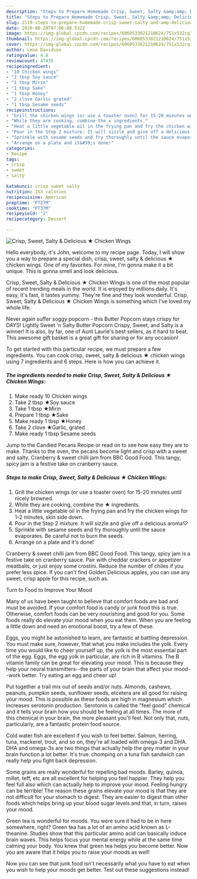 ```yaml
---
description: "Steps to Prepare Homemade Crisp, Sweet, Salty &amp;amp; Delicious ★ Chicken Wings"
title: "Steps to Prepare Homemade Crisp, Sweet, Salty &amp;amp; Delicious ★ Chicken Wings"
slug: 2119-steps-to-prepare-homemade-crisp-sweet-salty-and-amp-delicious-chicken-wings
date: 2020-08-20T07:06:08.532Z
image: https://img-global.cpcdn.com/recipes/6060533821210624/751x532cq70/crisp-sweet-salty-delicious-★-chicken-wings-recipe-main-photo.jpg
thumbnail: https://img-global.cpcdn.com/recipes/6060533821210624/751x532cq70/crisp-sweet-salty-delicious-★-chicken-wings-recipe-main-photo.jpg
cover: https://img-global.cpcdn.com/recipes/6060533821210624/751x532cq70/crisp-sweet-salty-delicious-★-chicken-wings-recipe-main-photo.jpg
author: Lena Davidson
ratingvalue: 4.8
reviewcount: 47435
recipeingredient:
- "10 Chicken wings"
- "2 tbsp Soy sauce"
- "1 tbsp Mirin"
- "1 tbsp Sake"
- "1 tbsp Honey"
- "2 clove Garlic grated"
- "1 tbsp Sesame seeds"
recipeinstructions:
- "Grill the chicken wings (or use a toaster oven) for 15-20 minutes until nicely browned."
- "While they are cooking, combine the ★ ingredients."
- "Heat a little vegetable oil in the frying pan and fry the chicken wings for 1-2 minutes, skin side down."
- "Pour in the Step 2 mixture. It will sizzle and give off a delicious aroma♡"
- "Sprinkle with sesame seeds and fry thoroughly until the sauce evaporates. Be careful not to burn the seeds."
- "Arrange on a plate and it&#39;s done!"
categories:
- Recipe
tags:
- crisp
- sweet
- salty

katakunci: crisp sweet salty 
nutrition: 153 calories
recipecuisine: American
preptime: "PT27M"
cooktime: "PT37M"
recipeyield: "2"
recipecategory: Dessert

---
```



![Crisp, Sweet, Salty &amp; Delicious ★ Chicken Wings](https://img-global.cpcdn.com/recipes/6060533821210624/751x532cq70/crisp-sweet-salty-delicious-★-chicken-wings-recipe-main-photo.jpg)

Hello everybody, it's John, welcome to my recipe page. Today, I will show you a way to prepare a special dish, crisp, sweet, salty &amp; delicious ★ chicken wings. One of my favorites. For mine, I'm gonna make it a bit unique. This is gonna smell and look delicious.

Crisp, Sweet, Salty &amp; Delicious ★ Chicken Wings is one of the most popular of recent trending meals in the world. It is enjoyed by millions daily. It's easy, it's fast, it tastes yummy. They're fine and they look wonderful. Crisp, Sweet, Salty &amp; Delicious ★ Chicken Wings is something which I've loved my whole life.

Never again suffer soggy popcorn - this Butter Popcorn stays crispy for DAYS! Lightly Sweet &#39;n Salty Butter Popcorn Crispy, Sweet, and Salty is a winner! It is also, by far, one of Aunt Laurie&#39;s best sellers, as it hard to beat. This awesome gift basket is a great gift for sharing or for any occasion!


To get started with this particular recipe, we must prepare a few ingredients. You can cook crisp, sweet, salty &amp; delicious ★ chicken wings using 7 ingredients and 6 steps. Here is how you can achieve it.

<!--inarticleads1-->

##### The ingredients needed to make Crisp, Sweet, Salty &amp; Delicious ★ Chicken Wings:

1. Make ready 10 Chicken wings
1. Take 2 tbsp ★Soy sauce
1. Take 1 tbsp ★Mirin
1. Prepare 1 tbsp ★Sake
1. Make ready 1 tbsp ★Honey
1. Take 2 clove ★Garlic, grated
1. Make ready 1 tbsp Sesame seeds


Jump to the Candied Pecans Recipe or read on to see how easy they are to make. Thanks to the oven, the pecans become light and crisp with a sweet and salty. Cranberry &amp; sweet chilli jam from BBC Good Food. This tangy, spicy jam is a festive take on cranberry sauce. 

<!--inarticleads2-->

##### Steps to make Crisp, Sweet, Salty &amp; Delicious ★ Chicken Wings:

1. Grill the chicken wings (or use a toaster oven) for 15-20 minutes until nicely browned.
1. While they are cooking, combine the ★ ingredients.
1. Heat a little vegetable oil in the frying pan and fry the chicken wings for 1-2 minutes, skin side down.
1. Pour in the Step 2 mixture. It will sizzle and give off a delicious aroma♡
1. Sprinkle with sesame seeds and fry thoroughly until the sauce evaporates. Be careful not to burn the seeds.
1. Arrange on a plate and it&#39;s done!


Cranberry &amp; sweet chilli jam from BBC Good Food. This tangy, spicy jam is a festive take on cranberry sauce. Pair with cheddar crackers or appetizer meatballs, or just enjoy some crostini. Reduce the number of chiles if you prefer less spice. If you can&#39;t find Golden Delicious apples, you can use any sweet, crisp apple for this recipe, such as. 

Turn to Food to Improve Your Mood


Many of us have been taught to believe that comfort foods are bad and must be avoided. If your comfort food is candy or junk food this is true. Otherwise, comfort foods can be very nourishing and good for you. Some foods really do elevate your mood when you eat them. When you are feeling a little down and need an emotional boost, try a few of these.

Eggs, you might be astonished to learn, are fantastic at battling depression. You must make sure, however, that what you make includes the yolk. Every time you would like to cheer yourself up, the yolk is the most essential part of the egg. Eggs, the egg yolk in particular, are rich in B vitamins. The B vitamin family can be great for elevating your mood. This is because they help your neural transmitters--the parts of your brain that affect your mood--work better. Try eating an egg and cheer up!

Put together a trail mix out of seeds and/or nuts. Almonds, cashews, peanuts, pumpkin seeds, sunflower seeds, etcetera are all good for raising your mood. This is possible as these foods are high in magnesium which increases serotonin production. Serotonin is called the "feel good" chemical and it tells your brain how you should be feeling at all times. The more of this chemical in your brain, the more pleasant you'll feel. Not only that, nuts, particularly, are a fantastic protein food source.

Cold water fish are excellent if you wish to feel better. Salmon, herring, tuna, mackerel, trout, and so on, they're all loaded with omega-3 and DHA. DHA and omega-3s are two things that actually help the grey matter in your brain function a lot better. It's true: chomping on a tuna fish sandwich can really help you fight back depression. 

Some grains are really wonderful for repelling bad moods. Barley, quinoa, millet, teff, etc are all excellent for helping you feel happier. They help you feel full also which can actually help to improve your mood. Feeling hungry can be terrible! The reason these grains elevate your mood is that they are not difficult for your stomach to digest. They are easier to digest than other foods which helps bring up your blood sugar levels and that, in turn, raises your mood.

Green tea is wonderful for moods. You were sure it had to be in here somewhere, right? Green tea has a lot of an amino acid known as L-theanine. Studies show that this particular amino acid can basically induce brain waves. This helps focus your mental energy while at the same time calming your body. You knew that green tea helps you become better. Now you are aware that it helps you to raise your moods as well!

Now you can see that junk food isn't necessarily what you have to eat when you wish to help your moods get better. Test out  these suggestions  instead!

